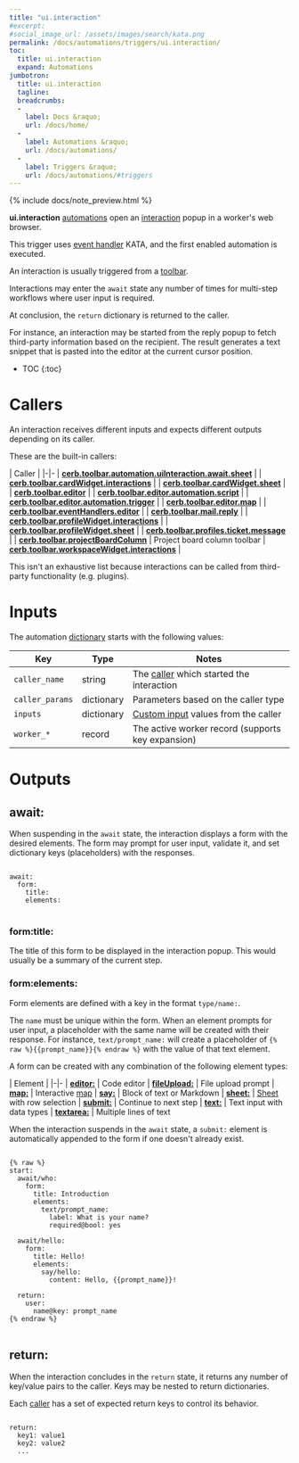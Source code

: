 ```yaml
---
title: "ui.interaction"
#excerpt: 
#social_image_url: /assets/images/search/kata.png
permalink: /docs/automations/triggers/ui.interaction/
toc:
  title: ui.interaction
  expand: Automations
jumbotron:
  title: ui.interaction
  tagline: 
  breadcrumbs:
  -
    label: Docs &raquo;
    url: /docs/home/
  -
    label: Automations &raquo;
    url: /docs/automations/
  -
    label: Triggers &raquo;
    url: /docs/automations/#triggers
---
```


{% include docs/note_preview.html %}

**ui.interaction** [automations](/docs/automations/) open an [interaction](/docs/interactions/) popup in a worker's web browser.

This trigger uses [event handler](/docs/automations/#event-handlers) KATA, and the first enabled automation is executed.

An interaction is usually triggered from a [toolbar](/docs/interactions/toolbar/).

Interactions may enter the `await` state any number of times for multi-step workflows where user input is required.

At conclusion, the `return` dictionary is returned to the caller.

For instance, an interaction may be started from the reply popup to fetch third-party information based on the recipient. The result generates a text snippet that is pasted into the editor at the current cursor position.

* TOC
{:toc}

# Callers

An interaction receives different inputs and expects different outputs depending on its caller.

These are the built-in callers:

| Caller | 
|-|-
| [**cerb.toolbar.automation.uiInteraction.await.sheet**](/docs/automations/triggers/ui.interaction/callers/cerb.toolbar.automation.uiInteraction.await.sheet/) | 
| [**cerb.toolbar.cardWidget.interactions**](/docs/automations/triggers/ui.interaction/callers/cerb.toolbar.cardWidget.interactions/) | 
| [**cerb.toolbar.cardWidget.sheet**](/docs/automations/triggers/ui.interaction/callers/cerb.toolbar.cardWidget.sheet/) | 
| [**cerb.toolbar.editor**](/docs/automations/triggers/ui.interaction/callers/cerb.toolbar.editor/) | 
| [**cerb.toolbar.editor.automation.script**](/docs/automations/triggers/ui.interaction/callers/cerb.toolbar.editor.automation.script/) | 
| [**cerb.toolbar.editor.automation.trigger**](/docs/automations/triggers/ui.interaction/callers/cerb.toolbar.editor.automation.trigger/) | 
| [**cerb.toolbar.editor.map**](/docs/automations/triggers/ui.interaction/callers/cerb.toolbar.editor.map/) | 
| [**cerb.toolbar.eventHandlers.editor**](/docs/automations/triggers/ui.interaction/callers/cerb.toolbar.eventHandlers.editor/) | 
| [**cerb.toolbar.mail.reply**](/docs/automations/triggers/ui.interaction/callers/cerb.toolbar.mail.reply/) | 
| [**cerb.toolbar.profileWidget.interactions**](/docs/automations/triggers/ui.interaction/callers/cerb.toolbar.profileWidget.interactions/) | 
| [**cerb.toolbar.profileWidget.sheet**](/docs/automations/triggers/ui.interaction/callers/cerb.toolbar.profileWidget.sheet/) | 
| [**cerb.toolbar.profiles.ticket.message**](/docs/automations/triggers/ui.interaction/callers/cerb.toolbar.profiles.ticket.message/) | 
| [**cerb.toolbar.projectBoardColumn**](/docs/automations/triggers/ui.interaction/callers/cerb.toolbar.projectBoardColumn/) | Project board column toolbar
| [**cerb.toolbar.workspaceWidget.interactions**](/docs/automations/triggers/ui.interaction/callers/cerb.toolbar.workspaceWidget.interactions/) | 

This isn't an exhaustive list because interactions can be called from third-party functionality (e.g. plugins). 

# Inputs

The automation [dictionary](/docs/automations/#dictionaries) starts with the following values:

| Key | Type | Notes
|-|-|-
| `caller_name` | string | The [caller](#callers) which started the interaction
| `caller_params` | dictionary | Parameters based on the caller type
| `inputs` | dictionary | [Custom input](/docs/automations/#inputs) values from the caller
| `worker_*` | record | The active worker record (supports key expansion)

# Outputs

## await:

When suspending in the `await` state, the interaction displays a form with the desired elements. The form may prompt for user input, validate it, and set dictionary keys (placeholders) with the responses.

<pre>
<code class="language-cerb">
await:
  form:
    title:
    elements:
</code>
</pre>

### form:title:

The title of this form to be displayed in the interaction popup. This would usually be a summary of the current step.

### form:elements:

Form elements are defined with a key in the format `type/name:`.

The `name` must be unique within the form. When an element prompts for user input, a placeholder with the same name will be created with their response. For instance, `text/prompt_name:` will create a placeholder of `{% raw %}{{prompt_name}}{% endraw %}` with the value of that text element.

A form can be created with any combination of the following element types:

| Element |
|-|-
| [**editor:**](/docs/automations/triggers/ui.interaction/elements/editor/) | Code editor
| [**fileUpload:**](/docs/automations/triggers/ui.interaction/elements/fileUpload/) | File upload prompt
| [**map:**](/docs/automations/triggers/ui.interaction/elements/map/) | Interactive [map](/docs/maps/) 
| [**say:**](/docs/automations/triggers/ui.interaction/elements/say/) | Block of text or Markdown
| [**sheet:**](/docs/automations/triggers/ui.interaction/elements/sheet/) | [Sheet](/docs/sheets) with row selection
| [**submit:**](/docs/automations/triggers/ui.interaction/elements/submit/) | Continue to next step
| [**text:**](/docs/automations/triggers/ui.interaction/elements/text/) | Text input with data types
| [**textarea:**](/docs/automations/triggers/ui.interaction/elements/textarea/) | Multiple lines of text

When the interaction suspends in the `await` state, a `submit:` element is automatically appended to the form if one doesn't already exist.

<pre>
<code class="language-cerb">
{% raw %}
start:
  await/who:
    form:
      title: Introduction
      elements:
        text/prompt_name:
          label: What is your name?
          required@bool: yes
  
  await/hello:
    form:
      title: Hello!
      elements:
        say/hello:
          content: Hello, {{prompt_name}}!
  
  return:
    user:
      name@key: prompt_name
{% endraw %}
</code>
</pre>

## return:

When the interaction concludes in the `return` state, it returns any number of key/value pairs to the caller. Keys may be nested to return dictionaries.

Each [caller](#callers) has a set of expected return keys to control its behavior.

<pre>
<code class="language-cerb">
return:
  key1: value1
  key2: value2
  ...
</code>
</pre>